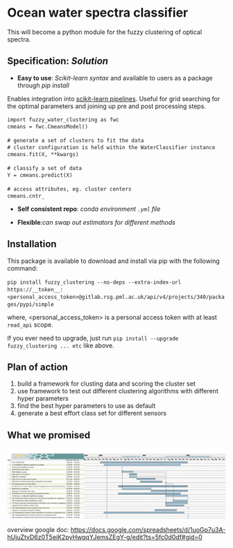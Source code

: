 # Ocean water spectra classifier

This will become a python module for the fuzzy clustering of optical spectra.

## __Specification__: _Solution_

* __Easy to use__: _Scikit-learn syntax_ and available to users as a package through _pip install_

Enables integration into [scikit-learn pipelines](https://scikit-learn.org/stable/modules/generated/sklearn.pipeline.Pipeline.html). Useful for grid searching for the optimal parameters and joining up pre and post processing steps.

```
import fuzzy_water_clustering as fwc
cmeans = fwc.CmeansModel()

# generate a set of clusters to fit the data
# cluster configuration is held within the WaterClassifier instance
cmeans.fit(X, **kwargs)

# classify a set of data
Y = cmeans.predict(X)

# access attributes, eg. cluster centers
cmeans.cntr_

```

* __Self consistent repo__: _conda environment `.yml` file_

* __Flexible__:_can swap out estimators for different methods_

## Installation

This package is available to download and install via pip with the following command:

  `pip install fuzzy_clustering --no-deps --extra-index-url https://__token__:<personal_access_token>@gitlab.rsg.pml.ac.uk/api/v4/projects/340/packages/pypi/simple`

where, <personal_access_token> is a personal access token with at least `read_api` scope.

If you ever need to upgrade, just run `pip install --upgrade fuzzy_clustering ... etc` like above.

## Plan of action

1. build a framework for clusting data and scoring the cluster set
2. use framework to test out different clustering algorithms with different hyper parameters
3. find the best hyper parameters to use as default
4. generate a best effort class set for different sensors

## What we promised

![](docs/2020_CERTO_WP4_updated_Gannt.jpg)

overview google doc: https://docs.google.com/spreadsheets/d/1uoGp7u3A-hUjuZtvD6z0T5eiK2pyHwqqYJemsZEgY-g/edit?ts=5fc0d0df#gid=0
